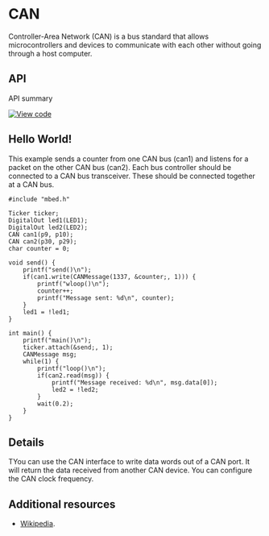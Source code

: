 # CAN

Controller-Area Network (CAN) is a bus standard that allows microcontrollers and devices to communicate with each other without going through a host computer.

## API

API summary

[![View code](https://www.mbed.com/embed/?type=library)](https://docs.mbed.com/docs/mbed-os-api/en/mbed-os-5.3/api/CAN_8h_source.html) 

## Hello World!

This example sends a counter from one CAN bus (can1) and listens for a packet on the other CAN bus (can2). Each bus controller should be connected to a CAN bus transceiver. These should be connected together at a CAN bus.

```
#include "mbed.h"

Ticker ticker;
DigitalOut led1(LED1);
DigitalOut led2(LED2);
CAN can1(p9, p10);
CAN can2(p30, p29);
char counter = 0;

void send() {
    printf("send()\n");
    if(can1.write(CANMessage(1337, &counter;, 1))) {
        printf("wloop()\n");
        counter++;
        printf("Message sent: %d\n", counter);
    } 
    led1 = !led1;
}

int main() {
    printf("main()\n");
    ticker.attach(&send;, 1);
    CANMessage msg;
    while(1) {
        printf("loop()\n");
        if(can2.read(msg)) {
            printf("Message received: %d\n", msg.data[0]);
            led2 = !led2;
        } 
        wait(0.2);
    }
}
```


## Details

TYou can use the CAN interface to write data words out of a CAN port. It will return the data received from another CAN device. You can configure the CAN clock frequency.

## Additional resources

  * [Wikipedia](http://en.wikipedia.org/wiki/Controllerarea_network).
